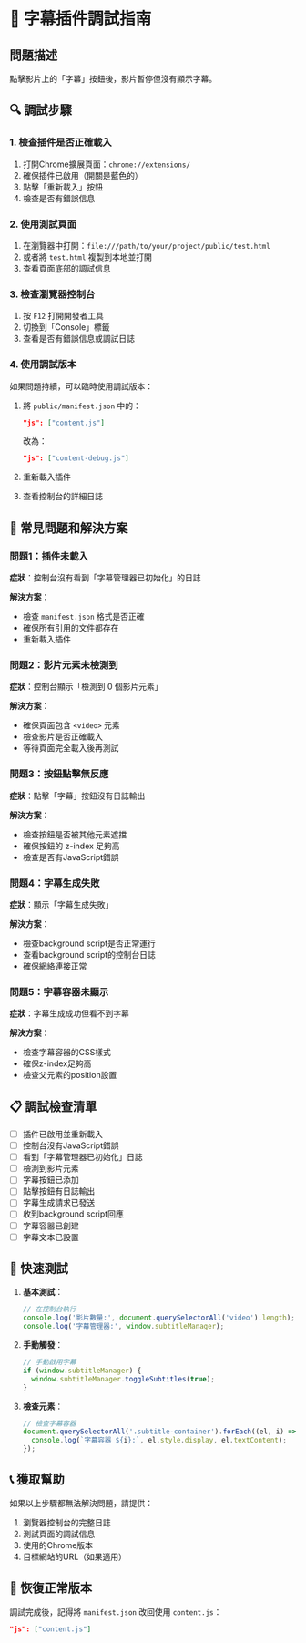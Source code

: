 # 🐛 字幕插件調試指南

## 問題描述
點擊影片上的「字幕」按鈕後，影片暫停但沒有顯示字幕。

## 🔍 調試步驟

### 1. 檢查插件是否正確載入

1. 打開Chrome擴展頁面：`chrome://extensions/`
2. 確保插件已啟用（開關是藍色的）
3. 點擊「重新載入」按鈕
4. 檢查是否有錯誤信息

### 2. 使用測試頁面

1. 在瀏覽器中打開：`file:///path/to/your/project/public/test.html`
2. 或者將 `test.html` 複製到本地並打開
3. 查看頁面底部的調試信息

### 3. 檢查瀏覽器控制台

1. 按 `F12` 打開開發者工具
2. 切換到「Console」標籤
3. 查看是否有錯誤信息或調試日誌

### 4. 使用調試版本

如果問題持續，可以臨時使用調試版本：

1. 將 `public/manifest.json` 中的：
   ```json
   "js": ["content.js"]
   ```
   改為：
   ```json
   "js": ["content-debug.js"]
   ```

2. 重新載入插件
3. 查看控制台的詳細日誌

## 🔧 常見問題和解決方案

### 問題1：插件未載入
**症狀**：控制台沒有看到「字幕管理器已初始化」的日誌

**解決方案**：
- 檢查 `manifest.json` 格式是否正確
- 確保所有引用的文件都存在
- 重新載入插件

### 問題2：影片元素未檢測到
**症狀**：控制台顯示「檢測到 0 個影片元素」

**解決方案**：
- 確保頁面包含 `<video>` 元素
- 檢查影片是否正確載入
- 等待頁面完全載入後再測試

### 問題3：按鈕點擊無反應
**症狀**：點擊「字幕」按鈕沒有日誌輸出

**解決方案**：
- 檢查按鈕是否被其他元素遮擋
- 確保按鈕的 z-index 足夠高
- 檢查是否有JavaScript錯誤

### 問題4：字幕生成失敗
**症狀**：顯示「字幕生成失敗」

**解決方案**：
- 檢查background script是否正常運行
- 查看background script的控制台日誌
- 確保網絡連接正常

### 問題5：字幕容器未顯示
**症狀**：字幕生成成功但看不到字幕

**解決方案**：
- 檢查字幕容器的CSS樣式
- 確保z-index足夠高
- 檢查父元素的position設置

## 📋 調試檢查清單

- [ ] 插件已啟用並重新載入
- [ ] 控制台沒有JavaScript錯誤
- [ ] 看到「字幕管理器已初始化」日誌
- [ ] 檢測到影片元素
- [ ] 字幕按鈕已添加
- [ ] 點擊按鈕有日誌輸出
- [ ] 字幕生成請求已發送
- [ ] 收到background script回應
- [ ] 字幕容器已創建
- [ ] 字幕文本已設置

## 🎯 快速測試

1. **基本測試**：
   ```javascript
   // 在控制台執行
   console.log('影片數量:', document.querySelectorAll('video').length);
   console.log('字幕管理器:', window.subtitleManager);
   ```

2. **手動觸發**：
   ```javascript
   // 手動啟用字幕
   if (window.subtitleManager) {
     window.subtitleManager.toggleSubtitles(true);
   }
   ```

3. **檢查元素**：
   ```javascript
   // 檢查字幕容器
   document.querySelectorAll('.subtitle-container').forEach((el, i) => {
     console.log(`字幕容器 ${i}:`, el.style.display, el.textContent);
   });
   ```

## 📞 獲取幫助

如果以上步驟都無法解決問題，請提供：

1. 瀏覽器控制台的完整日誌
2. 測試頁面的調試信息
3. 使用的Chrome版本
4. 目標網站的URL（如果適用）

## 🔄 恢復正常版本

調試完成後，記得將 `manifest.json` 改回使用 `content.js`：

```json
"js": ["content.js"]
``` 
